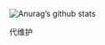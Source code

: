 ![Anurag’s github stats](https://github-readme-stats.vercel.app/api?username=LingFeng0918&show_icons=true&icon_color=CE1D2D&text_color=718096&bg_color=ffffff&hide_title=true)

代维护

